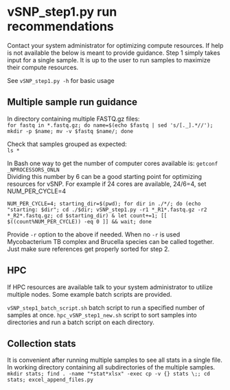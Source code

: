 # vSNP_step1.py run recommendations

Contact your system administrator for optimizing compute resources.  If help is not available the below is meant to provide guidance.  Step 1 simply takes input for a single sample.  It is up to the user to run samples to maximize their compute resources.

See `vSNP_step1.py -h` for basic usage

## Multiple sample run guidance

In directory containing multiple FASTQ.gz files:<br>
`for fastq in *.fastq.gz; do name=$(echo $fastq | sed 's/[._].*//'); mkdir -p $name; mv -v $fastq $name/; done`

Check that samples grouped as expected:<br>
`ls *`

In Bash one way to get the number of computer cores available is:  `getconf _NPROCESSORS_ONLN`<br>
Dividing this number by 6 can be a good starting point for optimizing resources for vSNP.  For example if 24 cores are available, 24/6=4, set NUM_PER_CYCLE=4

`NUM_PER_CYCLE=4; starting_dir=$(pwd); for dir in ./*/; do (echo "starting: $dir"; cd ./$dir; vSNP_step1.py -r1 *_R1*.fastq.gz -r2 *_R2*.fastq.gz; cd $starting_dir) & let count+=1; [[ $((count%NUM_PER_CYCLE)) -eq 0 ]] && wait; done`

Provide `-r` option to the above if needed.  When no `-r` is used Mycobacterium TB complex and Brucella species can be called together.  Just make sure references get properly sorted for step 2.

## HPC

If HPC resources are available talk to your system administrator to utilize multiple nodes.  Some example batch scripts are provided.

`vSNP_step1_batch_script.sh` batch script to run a specified number of samples at once.
`hpc_vSNP_step1_new.sh` script to sort samples into directories and run a batch script on each directory.

## Collection stats

It is convenient after running multiple samples to see all stats in a single file.  In working directory containing all subdirectories of the multiple samples.<br>
`mkdir stats; find . -name "*stat*xlsx" -exec cp -v {} stats \;; cd stats; excel_append_files.py`